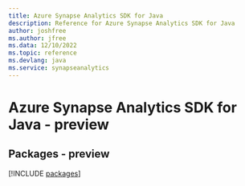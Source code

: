 ```yaml
---
title: Azure Synapse Analytics SDK for Java
description: Reference for Azure Synapse Analytics SDK for Java
author: joshfree
ms.author: jfree
ms.data: 12/10/2022
ms.topic: reference
ms.devlang: java
ms.service: synapseanalytics
---
```

# Azure Synapse Analytics SDK for Java - preview
## Packages - preview
[!INCLUDE [packages](synapse-analytics-index.md)]